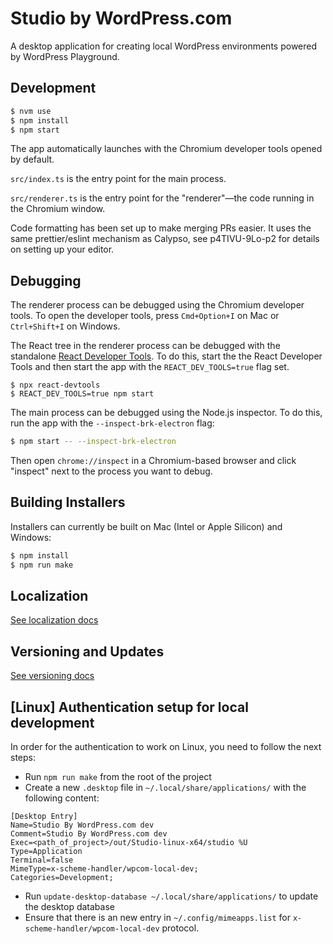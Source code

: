 # Studio by WordPress.com

A desktop application for creating local WordPress environments powered by WordPress Playground.

## Development

```bash
$ nvm use
$ npm install
$ npm start
```

The app automatically launches with the Chromium developer tools opened by default.

`src/index.ts` is the entry point for the main process.

`src/renderer.ts` is the entry point for the "renderer"—the code running in the Chromium window.

Code formatting has been set up to make merging PRs easier. It uses the same prettier/eslint mechanism as Calypso, see p4TIVU-9Lo-p2 for details on setting up your editor.

## Debugging

The renderer process can be debugged using the Chromium developer tools. To open the developer tools, press `Cmd+Option+I` on Mac or `Ctrl+Shift+I` on Windows.

The React tree in the renderer process can be debugged with the standalone [React Developer Tools](https://react.dev/learn/react-developer-tools#safari-and-other-browsers). To do this, start the the React Developer Tools and then start the app with the `REACT_DEV_TOOLS=true` flag set.

```
$ npx react-devtools
$ REACT_DEV_TOOLS=true npm start
```

The main process can be debugged using the Node.js inspector. To do this, run the app with the `--inspect-brk-electron` flag:

```bash
$ npm start -- --inspect-brk-electron
```

Then open `chrome://inspect` in a Chromium-based browser and click "inspect" next to the process you want to debug.

## Building Installers

Installers can currently be built on Mac (Intel or Apple Silicon) and Windows:

```bash
$ npm install
$ npm run make
```

## Localization

[See localization docs](./docs/localization.md)

## Versioning and Updates

[See versioning docs](./docs/versioning-and-updates.md)

## [Linux] Authentication setup for local development

In order for the authentication to work on Linux, you need to follow the next steps:

- Run `npm run make` from the root of the project
- Create a new `.desktop` file in `~/.local/share/applications/` with the following content:

```
[Desktop Entry]
Name=Studio By WordPress.com dev
Comment=Studio By WordPress.com dev
Exec=<path_of_project>/out/Studio-linux-x64/studio %U
Type=Application
Terminal=false
MimeType=x-scheme-handler/wpcom-local-dev;
Categories=Development;
```

- Run `update-desktop-database ~/.local/share/applications/` to update the desktop database
- Ensure that there is an new entry in `~/.config/mimeapps.list` for `x-scheme-handler/wpcom-local-dev` protocol.
